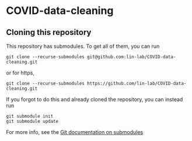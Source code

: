 # COVID-data-cleaning

## Cloning this repository

This repository has submodules. To get all of them, you can run

    git clone --recurse-submodules git@github.com:lin-lab/COVID-data-cleaning.git

or for https,

    git clone --recurse-submodules https://github.com/lin-lab/COVID-data-cleaning.git

If you forgot to do this and already cloned the repository, you can instead run

    git submodule init
    git submodule update

For more info, see the [Git documentation on
submodules](https://git-scm.com/book/en/v2/Git-Tools-Submodules)
